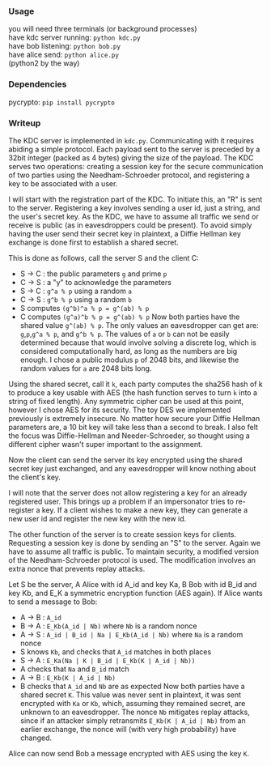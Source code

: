 ### Usage
you will need three terminals (or background processes)  
have kdc server running: `python kdc.py`  
have bob listening: `python bob.py`  
have alice send: `python alice.py`  
(python2 by the way)

### Dependencies
pycrypto: `pip install pycrypto`

### Writeup
The KDC server is implemented in `kdc.py`. Communicating with it requires abiding a simple protocol.
Each payload sent to the server is preceded by a 32bit integer (packed as 4 bytes) giving the size
of the payload. The KDC serves two operations: creating a session key for the secure communication of
two parties using the Needham-Schroeder protocol, and registering a key to be associated with a user.

I will start with the registration part of the KDC. To initiate this, an "R" is sent to the server.
Registering a key involves sending a user id, just a string, and the user's secret key.
As the KDC, we have to assume all traffic we send or receive is public 
(as in eavesdroppers could be present). To avoid simply having the user send their secret key
in plaintext, a Diffie Hellman key exchange is done first to establish a shared secret.

This is done as follows, call the server S and the client C:
* S -> C : the public parameters `g` and prime `p`
* C -> S : a "y" to acknowledge the parameters
* S -> C : `g^a % p` using a random `a`
* C -> S : `g^b % p` using a random `b`
* S computes `(g^b)^a % p = g^(ab) % p`
* C computes `(g^a)^b % p = g^(ab) % p`
Now both parties have the shared value `g^(ab) % p`. The only values an eavesdropper can
get are: `g`,`p`,`g^a % p`, and `g^b % p`. The values of `a` or `b` can not be easily determined
because that would involve solving a discrete log, which is considered computationally hard,
as long as the numbers are big enough. I chose a public modulus `p` of 2048 bits, and likewise
the random values for `a` are 2048 bits long.

Using the shared secret, call it `k`, each party computes the sha256 hash of k to produce
a key usable with AES (the hash function serves to turn `k` into a string of fixed length).
Any symmetric cipher can be used at this point, however I chose AES for its security.
The toy DES we implemented previously is extremely insecure. No matter how secure your Diffie Hellman
parameters are, a 10 bit key will take less than a second to break.
I also felt the focus was Diffie-Hellman and Needer-Schroeder, so thought using
a different cipher wasn't super important to the assignment.

Now the client can send the server its key encrypted using the shared secret key just exchanged,
and any eavesdropper will know nothing about the client's key.

I will note that the server does not allow registering a key for an already registered user. This
brings up a problem if an impersonator tries to re-register a key. If a client wishes to make a new key,
they can generate a new user id and register the new key with the new id.

The other function of the server is to create session keys for clients. Requesting a session key
is done by sending an "S" to the server.
Again we have to assume all traffic is public. To maintain security, a modified version
of the Needham-Schroeder protocol is used. The modification involves an extra nonce that
prevents replay attacks.

Let S be the server, A Alice with id A_id and key Ka, B Bob with id B_id and key Kb,
and E_K a symmetric encryption function (AES again).
If Alice wants to send a message to Bob:
* A -> B : `A_id`
* B -> A : `E_Kb(A_id | Nb)` where `Nb` is a random nonce
* A -> S : `A_id | B_id | Na | E_Kb(A_id | Nb)` where `Na` is a random nonce
* S knows `Kb`, and checks that `A_id` matches in both places
* S -> A : `E_Ka(Na | K | B_id | E_Kb(K | A_id | Nb))`
* A checks that `Na` and `B_id` match
* A -> B : `E_Kb(K | A_id | Nb)`
* B checks that `A_id` and `Nb` are as expected
Now both parties have a shared secret `K`. This value was never sent in plaintext, it was sent
encrypted with `Ka` or `Kb`, which, assuming they remained secret, are unknown to an eavesdropper.
The nonce `Nb` mitigates replay attacks, since if an attacker simply retransmits
`E_Kb(K | A_id | Nb)` from an earlier exchange, the nonce will (with very high probability)
have changed.

Alice can now send Bob a message encrypted with AES using the key `K`.
